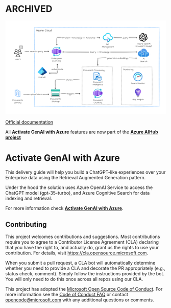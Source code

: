 # ARCHIVED

![GenAI archicteture](docs/ActivateGenAI.png)

[Official documentation]([https://aka.ms/aihub](https://azure.github.io/activate-genai/))

All **Activate GenAI with Azure** features are now part of the **[Azure AIHub project](https://aka.ms/aihub)** 

# Activate GenAI with Azure

This delivery guide will help you build a ChatGPT-like experiences over your Enterprise data using the Retrieval Augmented Generation pattern. 

Under the hood the solution uses Azure OpenAI Service to access the ChatGPT model (gpt-35-turbo), and Azure Cognitive Search for data indexing and retrieval.

For more information check **[Activate GenAI with Azure](https://azure.github.io/activate-genai)**.

## Contributing

This project welcomes contributions and suggestions.  Most contributions require you to agree to a
Contributor License Agreement (CLA) declaring that you have the right to, and actually do, grant us
the rights to use your contribution. For details, visit https://cla.opensource.microsoft.com.

When you submit a pull request, a CLA bot will automatically determine whether you need to provide
a CLA and decorate the PR appropriately (e.g., status check, comment). Simply follow the instructions
provided by the bot. You will only need to do this once across all repos using our CLA.

This project has adopted the [Microsoft Open Source Code of Conduct](https://opensource.microsoft.com/codeofconduct/).
For more information see the [Code of Conduct FAQ](https://opensource.microsoft.com/codeofconduct/faq/) or
contact [opencode@microsoft.com](mailto:opencode@microsoft.com) with any additional questions or comments.
